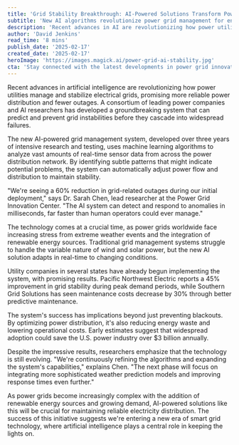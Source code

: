 ```yaml
---
title: 'Grid Stability Breakthrough: AI-Powered Solutions Transform Power Distribution'
subtitle: 'New AI algorithms revolutionize power grid management for enhanced reliability'
description: 'Recent advances in AI are revolutionizing how power utilities manage and stabilize electrical grids. Learn about the groundbreaking system that predicts and prevents grid instabilities, promising more reliable power distribution and fewer outages.'
author: 'David Jenkins'
read_time: '8 mins'
publish_date: '2025-02-17'
created_date: '2025-02-17'
heroImage: 'https://images.magick.ai/power-grid-ai-stability.jpg'
cta: 'Stay connected with the latest developments in power grid innovation! Follow us on LinkedIn for exclusive insights and updates on how AI is revolutionizing energy distribution.'
---
```


Recent advances in artificial intelligence are revolutionizing how power utilities manage and stabilize electrical grids, promising more reliable power distribution and fewer outages. A consortium of leading power companies and AI researchers has developed a groundbreaking system that can predict and prevent grid instabilities before they cascade into widespread failures.

The new AI-powered grid management system, developed over three years of intensive research and testing, uses machine learning algorithms to analyze vast amounts of real-time sensor data from across the power distribution network. By identifying subtle patterns that might indicate potential problems, the system can automatically adjust power flow and distribution to maintain stability.

"We're seeing a 60% reduction in grid-related outages during our initial deployment," says Dr. Sarah Chen, lead researcher at the Power Grid Innovation Center. "The AI system can detect and respond to anomalies in milliseconds, far faster than human operators could ever manage."

The technology comes at a crucial time, as power grids worldwide face increasing stress from extreme weather events and the integration of renewable energy sources. Traditional grid management systems struggle to handle the variable nature of wind and solar power, but the new AI solution adapts in real-time to changing conditions.

Utility companies in several states have already begun implementing the system, with promising results. Pacific Northwest Electric reports a 45% improvement in grid stability during peak demand periods, while Southern Grid Solutions has seen maintenance costs decrease by 30% through better predictive maintenance.

The system's success has implications beyond just preventing blackouts. By optimizing power distribution, it's also reducing energy waste and lowering operational costs. Early estimates suggest that widespread adoption could save the U.S. power industry over $3 billion annually.

Despite the impressive results, researchers emphasize that the technology is still evolving. "We're continuously refining the algorithms and expanding the system's capabilities," explains Chen. "The next phase will focus on integrating more sophisticated weather prediction models and improving response times even further."

As power grids become increasingly complex with the addition of renewable energy sources and growing demand, AI-powered solutions like this will be crucial for maintaining reliable electricity distribution. The success of this initiative suggests we're entering a new era of smart grid technology, where artificial intelligence plays a central role in keeping the lights on.
